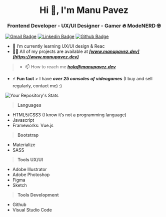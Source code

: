 <h1 align="center">Hi 👋, I'm Manu Pavez</h1>
<h3 align="center">Frontend Developer - UX/UI Designer - Gamer 🔥 ModeNERD 🤓</h3>

[![Gmail Badge](https://img.shields.io/badge/-hola@manupavez.dev-c14438?style=flat&logo=Gmail&logoColor=white&link=mailto:hola@manupavez.dev)](mailto:hola@manupavez.dev) 
[![Linkedin Badge](https://img.shields.io/badge/-manuelpavez-0072b1?style=flat&logo=Linkedin&logoColor=white&link=https://www.linkedin.com/in/manuel-pavez-chavez/)](https://www.linkedin.com/in/manuel-pavez-chavez/) [![Github Badge](https://img.shields.io/badge/-manuelpavez-grey?style=flat&logo=github&logoColor=white&link=https://github.com/manupavez/)](https://www.github.com/manupavez/)

- 🌱 I’m currently learning UX/UI design & Reac
- 👨‍💻 All of my projects are available at ***[www.manupavez.dev](https://www.manupavez.dev)***
>- 📫 How to reach me ***hola@manupavez.dev***
- ⚡ **Fun fact** > I have ***over 25 consoles of videogames*** (I buy and sell regularly, contact me) :)

![Your Repository's Stats](https://github-readme-stats.vercel.app/api?username=manupavez&show_icons=true)

>**Languages**
- HTML5/CSS3 (I know it’s not a programming language)
- Javascript
- Frameworks: Vue.js

>**Bootstrap**
- Materialize
- SASS

>**Tools UX/UI**
- Adobe Illustrator
- Adobe Photoshop
- Figma
- Sketch

>**Tools Development**

- Github
- Visual Studio Code
